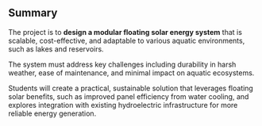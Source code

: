 ## Summary

The project is to **design a modular floating solar energy system** that is scalable, cost-effective, and adaptable to various aquatic environments, such as lakes and reservoirs. 

The system must address key challenges including durability in harsh weather, ease of maintenance, and minimal impact on aquatic ecosystems.

Students will create a practical, sustainable solution that leverages floating solar benefits, such as improved panel efficiency from water cooling, and explores integration with existing hydroelectric infrastructure for more reliable energy generation.

